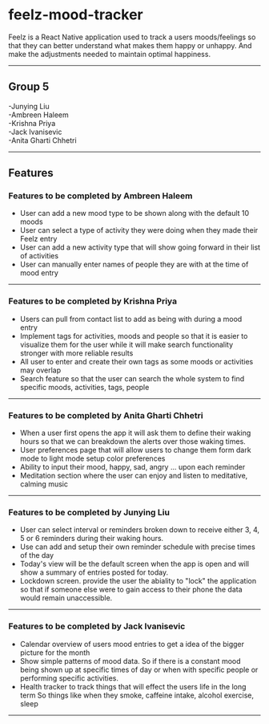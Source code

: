 # feelz-mood-tracker

Feelz is a React Native application used to track a users moods/feelings so that they can better understand what makes them happy or unhappy. And make the adjustments needed to maintain optimal happiness.

---

## Group 5

-Junying Liu  
-Ambreen Haleem  
-Krishna Priya  
-Jack Ivanisevic  
-Anita Gharti Chhetri

---

## Features

### Features to be completed by Ambreen Haleem

- User can add a new mood type to be shown along with the default 10 moods
- User can select a type of activity they were doing when they made their Feelz entry
- User can add a new activity type that will show going forward in their list of activities
- User can manually enter names of people they are with at the time of mood entry

---

### Features to be completed by Krishna Priya

- Users can pull from contact list to add as being with during a mood entry
- Implement tags for activities, moods and people so that it is easier to visualize them for the user while it will make search functionality stronger with more reliable results
- All user to enter and create their own tags as some moods or activities may overlap
- Search feature so that the user can search the whole system to find specific moods, activities, tags, people

---

### Features to be completed by Anita Gharti Chhetri

- When a user first opens the app it will ask them to define their waking hours so that we can breakdown the alerts over those waking times.
- User preferences page that will allow users to change them form dark mode to light mode setup color preferences
- Ability to input their mood, happy, sad, angry ... upon each reminder
- Meditation section where the user can enjoy and listen to meditative, calming music

---

### Features to be completed by Junying Liu

- User can select interval or reminders broken down to receive either 3, 4, 5 or 6 reminders during their waking hours.
- Use can add and setup their own reminder schedule with precise times of the day
- Today's view will be the default screen when the app is open and will show a summary of entries posted for today.
- Lockdown screen. provide the user the abiality to "lock" the application so that if someone else were to gain access to their phone the data would remain unaccessible.

---

### Features to be completed by Jack Ivanisevic

- Calendar overview of users mood entries to get a idea of the bigger picture for the month
- Show simple patterns of mood data. So if there is a constant mood being shown up at specific times of day or when with specific people or performing specific activities.
- Health tracker to track things that will effect the users life in the long term So things like when they smoke, caffeine intake, alcohol exercise, sleep

---
